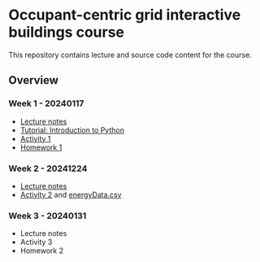 # Occupant-centric grid interactive buildings course

This repository contains lecture and source code content for the course.

## Overview ##


### Week 1 - 20240117 ###
- [Lecture notes](https://github.com/intelligent-environments-lab/occupant_centric_grid_interactive_buildings_course/blob/main/src/lectures/CE397_OCCGEB_Sp24_01.pdf)
- [Tutorial: Introduction to Python](https://github.com/intelligent-environments-lab/occupant_centric_grid_interactive_buildings_course/blob/main/src/notebooks/tutorials/introduction_to_python.ipynb)
- [Activity 1](https://github.com/intelligent-environments-lab/occupant_centric_grid_interactive_buildings_course/blob/main/src/notebooks/activity/A1-Getting-Started-with-Python.ipynb)
- [Homework 1](https://github.com/intelligent-environments-lab/occupant_centric_grid_interactive_buildings_course/blob/main/src/notebooks/homework/Homework_1.ipynb)

### Week 2 - 20241224 ###
- [Lecture notes](https://github.com/intelligent-environments-lab/occupant_centric_grid_interactive_buildings_course/blob/main/src/lectures/CE397_OCCGEB_Sp24_02.pdf)
- [Activity 2](https://github.com/intelligent-environments-lab/occupant_centric_grid_interactive_buildings_course/blob/main/src/notebooks/activity/A2-scikit-learn.ipynb) and [energyData.csv](https://github.com/intelligent-environments-lab/occupant_centric_grid_interactive_buildings_course/blob/main/src/notebooks/activity/energyData.csv)


### Week 3 - 20240131 ###
- Lecture notes
- Activity 3
- Homework 2